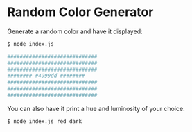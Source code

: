 # Random Color Generator

Generate a random color and have it displayed:

```bash
$ node index.js

#############################
#############################
#############################
######## #4999dd ########
#############################
#############################
#############################

```

You can also have it print a hue and luminosity of your choice:

```bash
$ node index.js red dark

```
